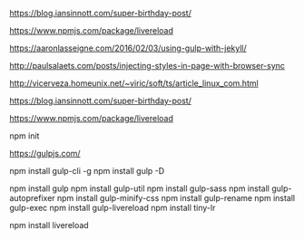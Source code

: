 https://blog.iansinnott.com/super-birthday-post/

https://www.npmjs.com/package/livereload

https://aaronlasseigne.com/2016/02/03/using-gulp-with-jekyll/

http://paulsalaets.com/posts/injecting-styles-in-page-with-browser-sync

http://vicerveza.homeunix.net/~viric/soft/ts/article_linux_com.html


https://blog.iansinnott.com/super-birthday-post/

https://www.npmjs.com/package/livereload


npm init

https://gulpjs.com/

npm install gulp-cli -g
npm install gulp -D

npm install gulp
npm install gulp-util
npm install gulp-sass
npm install gulp-autoprefixer
npm install gulp-minify-css
npm install gulp-rename
npm install gulp-exec
npm install gulp-livereload
npm install tiny-lr

npm install livereload
